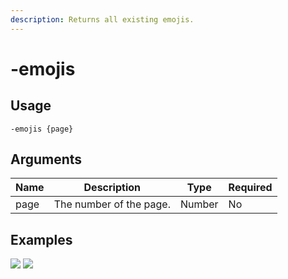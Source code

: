 ```yaml
---
description: Returns all existing emojis.
---
```


# -emojis

## Usage

```
-emojis {page}
```

## Arguments

| Name | Description             | Type   | Required |
| ---- | ----------------------- | ------ | -------- |
| page | The number of the page. | Number | No       |

## Examples

![](https://user-images.githubusercontent.com/111157596/229903621-bfe64f50-a5ab-4a75-8e1a-5d939aca5b27.png) ![](https://user-images.githubusercontent.com/111157596/229903637-dcf65e65-b6d8-4796-9031-ad6aacd314c8.png)
